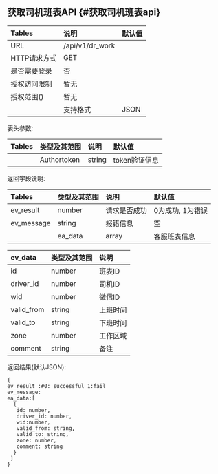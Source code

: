 ## 获取司机班表API {#获取司机班表api}

| Tables | 说明 | 默认值 |
| :--- | :--- | :--- |
| URL | /api/v1/dr\_work |  |
| HTTP请求方式 | GET |  |
| 是否需要登录 | 否 |  |
| 授权访问限制 | 暂无 |  |
| 授权范围\(\) | 暂无 |  |
|  | 支持格式 | JSON |

表头参数:

| Tables | 类型及其范围 | 说明 | 默认值 |
| :--- | :--- | :--- | :--- |
|  | Authortoken | string | token验证信息 |

返回字段说明:

| Tables | 类型及其范围 | 说明 | 默认值 |
| :--- | :--- | :--- | :--- |
| ev\_result | number | 请求是否成功 | 0为成功, 1为错误 |
| ev\_message | string | 报错信息 | 空 |
|  | ea\_data | array | 客服班表信息 |

| ev\_data | 类型及其范围 | 说明 |
| :--- | :--- | :--- |
| id | number | 班表ID |
| driver\_id | number | 司机ID |
| wid | number | 微信ID |
| valid\_from | string | 上班时间 |
| valid\_to | string | 下班时间 |
| zone | number | 工作区域 |
| comment | string | 备注 |

返回结果\(默认JSON\):

```
{
ev_result :#0: successful 1:fail
ev_message:
ea_data:[
  {
   id: number,
   driver_id: number,
   wid:number,
   valid_from: string,
   valid_to: string,
   zone: number,
   comment: string
  }
 ]
}
```



